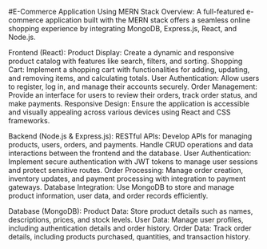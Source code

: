 #E-Commerce Application Using MERN Stack
Overview: A full-featured e-commerce application built with the MERN stack offers a seamless online shopping experience by integrating MongoDB, Express.js, React, and Node.js.

Frontend (React):
Product Display: Create a dynamic and responsive product catalog with features like search, filters, and sorting.
Shopping Cart: Implement a shopping cart with functionalities for adding, updating, and removing items, and calculating totals.
User Authentication: Allow users to register, log in, and manage their accounts securely.
Order Management: Provide an interface for users to review their orders, track order status, and make payments.
Responsive Design: Ensure the application is accessible and visually appealing across various devices using React and CSS frameworks.

Backend (Node.js & Express.js):
RESTful APIs: Develop APIs for managing products, users, orders, and payments. Handle CRUD operations and data interactions between the frontend and the database.
User Authentication: Implement secure authentication with JWT tokens to manage user sessions and protect sensitive routes.
Order Processing: Manage order creation, inventory updates, and payment processing with integration to payment gateways.
Database Integration: Use MongoDB to store and manage product information, user data, and order records efficiently.

Database (MongoDB):
Product Data: Store product details such as names, descriptions, prices, and stock levels.
User Data: Manage user profiles, including authentication details and order history.
Order Data: Track order details, including products purchased, quantities, and transaction history.
